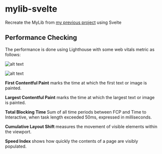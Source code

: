 # mylib-svelte

Recreate the MyLib from [my previous project](https://github.com/ilhamAdhim/mylib) using Svelte

## Performance Checking

The performance is done using Lighthouse with some web vitals metric as follows: 
 
![alt text](https://github.com/ilhamAdhim/public/assets/svelte-lighthouse.png "Logo Title Text 1")
 
![alt text](https://github.com/ilhamAdhim/public/assets/svelte-stats.png "Logo Title Text 1")


<b>First Contentful Paint</b> marks the time at which the first text or image is painted.

<b>Largest Contentful Paint</b> marks the time at which the largest text or image is painted.

<b> Total Blocking Time </b> Sum of all time periods between FCP and Time to Interactive, when task length exceeded 50ms, expressed in milliseconds.

<b> Cumulative Layout Shift </b> measures the movement of visible elements within the viewport. 

<b> Speed Index </b> shows how quickly the contents of a page are visibly populated.